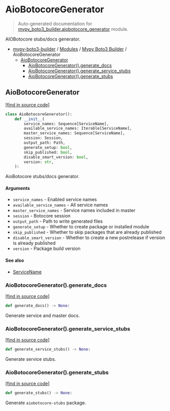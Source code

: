 # AioBotocoreGenerator

> Auto-generated documentation for [mypy_boto3_builder.aiobotocore_generator](https://github.com/vemel/mypy_boto3_builder/blob/main/mypy_boto3_builder/aiobotocore_generator.py) module.

AIOBotocore stubs/docs generator.

- [mypy-boto3-builder](../README.md#mypy_boto3_builder) / [Modules](../MODULES.md#mypy-boto3-builder-modules) / [Mypy Boto3 Builder](index.md#mypy-boto3-builder) / AioBotocoreGenerator
    - [AioBotocoreGenerator](#aiobotocoregenerator)
        - [AioBotocoreGenerator().generate_docs](#aiobotocoregeneratorgenerate_docs)
        - [AioBotocoreGenerator().generate_service_stubs](#aiobotocoregeneratorgenerate_service_stubs)
        - [AioBotocoreGenerator().generate_stubs](#aiobotocoregeneratorgenerate_stubs)

## AioBotocoreGenerator

[[find in source code]](https://github.com/vemel/mypy_boto3_builder/blob/main/mypy_boto3_builder/aiobotocore_generator.py#L26)

```python
class AioBotocoreGenerator():
    def __init__(
        service_names: Sequence[ServiceName],
        available_service_names: Iterable[ServiceName],
        master_service_names: Sequence[ServiceName],
        session: Session,
        output_path: Path,
        generate_setup: bool,
        skip_published: bool,
        disable_smart_version: bool,
        version: str,
    ):
```

AioBotocore stubs/docs generator.

#### Arguments

- `service_names` - Enabled service names
- `available_service_names` - All service names
- `master_service_names` - Service names included in master
- `session` - Botocore session
- `output_path` - Path to write generated files
- `generate_setup` - Whether to create package or installed module
- `skip_published` - Whether to skip packages that are already published
- `disable_smart_version` - Whether to create a new postrelease if version is already published
- `version` - Package build version

#### See also

- [ServiceName](service_name.md#servicename)

### AioBotocoreGenerator().generate_docs

[[find in source code]](https://github.com/vemel/mypy_boto3_builder/blob/main/mypy_boto3_builder/aiobotocore_generator.py#L144)

```python
def generate_docs() -> None:
```

Generate service and master docs.

### AioBotocoreGenerator().generate_service_stubs

[[find in source code]](https://github.com/vemel/mypy_boto3_builder/blob/main/mypy_boto3_builder/aiobotocore_generator.py#L116)

```python
def generate_service_stubs() -> None:
```

Generate service stubs.

### AioBotocoreGenerator().generate_stubs

[[find in source code]](https://github.com/vemel/mypy_boto3_builder/blob/main/mypy_boto3_builder/aiobotocore_generator.py#L77)

```python
def generate_stubs() -> None:
```

Generate `aiobotocore-stubs` package.
